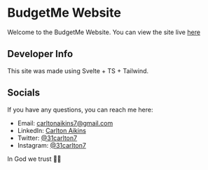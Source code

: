 # BudgetMe Website

Welcome to the BudgetMe Website. You can view the site live [here](https://31carlton7.github.io/budgetme)

## Developer Info

This site was made using Svelte + TS + Tailwind.

## Socials

If you have any questions, you can reach me here:

- Email: carltonaikins7@gmail.com
- LinkedIn: [Carlton Aikins](https://www.linkedin.com/in/carlton-aikins-a34a14226)
- Twitter: [@31carlton7](https://www.twitter.com/31carlton7)
- Instagram: [@31carlton7](https://www.instagram.com/31carlton7/)

In God we trust 🙏🏾
